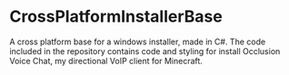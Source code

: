 # CrossPlatformInstallerBase
A cross platform base for a windows installer, made in C#. The code included in the repository contains code and styling for install Occlusion Voice Chat, my directional VoIP client for Minecraft.
